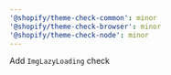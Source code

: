 ```yaml
---
'@shopify/theme-check-common': minor
'@shopify/theme-check-browser': minor
'@shopify/theme-check-node': minor
---
```


Add `ImgLazyLoading` check
